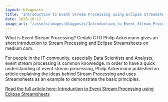 ```yaml
---
layout: blogposts
title: "Introduction to Event Stream Processing using Eclipse Streamsheets"
date: 2020-10-12
image_url: "/assets/images/blogposts/Introduction_to_Event_Stream_Processing.png"
---
```


What is Event Stream Processing? Cedalo CTO Philip Ackermann gives an short introduction to Stream Processing and Eclipse Streamsheets on medium.com.

For people in the IT community, especially Data Scientists and Analysts, event stream processing is common knowledge. In order to have a quick understanding 
of event stream processing, Philip Ackermann published an article explaining the ideas behind Stream Processing and uses Streamsheets as an example to demonstrate the basic principles.

<a href="https://medium.com/@cleancoderocker/introduction-to-event-stream-processing-using-eclipse-streamsheets-2468d5d1f86c">Read the full article here: Introduction to Event Stream Processing using Eclipse Streamsheets</a>
